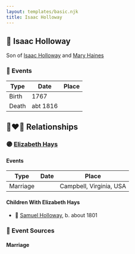 ```yaml
---
layout: templates/basic.njk
title: Isaac Holloway
---
```

## 🔵 Isaac Holloway

Son of [Isaac Holloway](/people/9/97947565) and [Mary Haines](/people/5/53194016)

### 📆 Events

Type | Date | Place
------ | ------ | ------
Birth | 1767 |
Death | abt 1816 |

## 👩‍❤️‍👨 Relationships

### 🟣 [Elizabeth Hays](/people/8/83876909)

#### Events

Type | Date | Place
------ | ------ | ------
Marriage |  | Campbell, Virginia, USA
#### Children With Elizabeth Hays
* 🔵 [Samuel Holloway](/people/6/61320261), b. about 1801
### 📰 Event Sources

#### <a id="event-family-0-event-0"></a> Marriage
